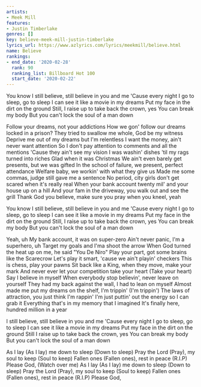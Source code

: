 ```yaml
---
artists:
- Meek Mill
features:
- Justin Timberlake
genres: []
key: believe-meek-mill-justin-timberlake
lyrics_url: https://www.azlyrics.com/lyrics/meekmill/believe.html
name: Believe
rankings:
- end_date: '2020-02-28'
  rank: 90
  ranking_list: Billboard Hot 100
  start_date: '2020-02-22'
---
```



You know I still believe, still believe in you and me
'Cause every night I go to sleep, go to sleep
I can see it like a movie in my dreams
Put my face in the dirt on the ground
Still, I raise up to take back the crown, yes
You can break my body
But you can't lock the soul of a man down


Follow your dreams, not your addictions
How we gon' follow our dreams locked in a prison?
They tried to swallow me whole, God be my witness
Deprive me out of my dreams but I'm relentless
I want the money, ain't never want attention
So I don't pay attention to comments and all the mentions
'Cause they ain't see my vision
I was washin' dishes 'til my rags turned into riches
Glad when it was Christmas
We ain't even barely get presents, but we was gifted
In the school of failure, we present, perfect attendance
Welfare baby, we workin' with what they give us
Made me some commas, judge still gave me a sentence
No period, city girls don't get scared when it's really real
When your bank account twenty mil' and your house up on a hill
And your fam in the driveway, you walk out and see the grill
Thank God you believe, make sure you pray when you kneel, yeah


You know I still believe, still believe in you and me
'Cause every night I go to sleep, go to sleep
I can see it like a movie in my dreams
Put my face in the dirt on the ground
Still, I raise up to take back the crown, yes
You can break my body
But you can't lock the soul of a man down


Yeah, uh
My bank account, it was on super-zero
Ain't never panic, I'm a superhero, uh
Target my goals and I'ma shoot the arrow
When God turned the heat up on me, he said "You De Niro"
Play your part, got some brains like the Scarecrow
Let's play it smart, 'cause we ain't playin' checkers
This is chess, play your pawns
Sit back like a King, when they move, make your mark
And never ever let your competition take your heart (Take your heart)
Say I believe in myself
When everybody stop believin', never leave on yourself
They had my back against the wall, I had to lean on myself
Almost made me put my dreams on the shelf, I'm trippin' (I'm trippin')
The laws of attraction, you just think I'm rappin'
I'm just puttin' out the energy so I can grab it
Everything that's in my memory that I imagined
It's finally here, hundred million in a year


I still believe, still believe in you and me
'Cause every night I go to sleep, go to sleep
I can see it like a movie in my dreams
Put my face in the dirt on the ground
Still I raise up to take back the crown, yes
You can break my body
But you can't lock the soul of a man down


As I lay (As I lay) me down to sleep (Down to sleep)
Pray the Lord (Pray), my soul to keep (Soul to keep)
Fallen ones (Fallen ones), rest in peace (R.I.P)
Please God, (Watch over me)
As I lay (As I lay) me down to sleep (Down to sleep)
Pray the Lord (Pray), my soul to keep (Soul to keep)
Fallen ones (Fallen ones), rest in peace (R.I.P)
Please God,



